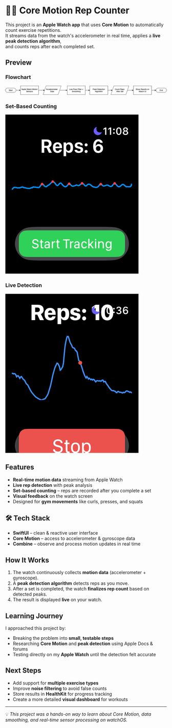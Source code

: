 # 🏋️‍♂️ Core Motion Rep Counter  

This project is an **Apple Watch app** that uses **Core Motion** to automatically count exercise repetitions.  
It streams data from the watch's accelerometer in real time, applies a **live peak detection algorithm**,  
and counts reps after each completed set.  

## Preview  

### Flowchart  
![Flowchart](img/Flowchart.drawio.png)

### Set-Based Counting  
![Pre Recorded Detection](img/Pre%20recorded%20detection.png)

### Live Detection  
![Live Detection](img/Live%20detection.png)

## Features  

- **Real-time motion data** streaming from Apple Watch  
- **Live rep detection** with peak analysis  
- **Set-based counting** – reps are recorded after you complete a set  
- **Visual feedback** on the watch screen  
- Designed for **gym movements** like curls, presses, and squats  

## 🛠️ Tech Stack  

- **SwiftUI** – clean & reactive user interface  
- **Core Motion** – access to accelerometer & gyroscope data  
- **Combine** – observe and process motion updates in real time  

## How It Works  

1. The watch continuously collects **motion data** (accelerometer + gyroscope).  
2. A **peak detection algorithm** detects reps as you move.  
3. After a set is completed, the watch **finalizes rep count** based on detected peaks.  
4. The result is displayed **live** on your watch.  

## Learning Journey  

I approached this project by:  
- Breaking the problem into **small, testable steps**  
- Researching **Core Motion** and **peak detection** using Apple Docs & forums  
- Testing directly on my **Apple Watch** until the detection felt accurate  

## Next Steps  

- Add support for **multiple exercise types**  
- Improve **noise filtering** to avoid false counts  
- Store results in **HealthKit** for progress tracking  
- Create a more detailed **visual dashboard** for workouts  

---

💡 *This project was a hands-on way to learn about Core Motion, data smoothing, and real-time sensor processing on watchOS.*
